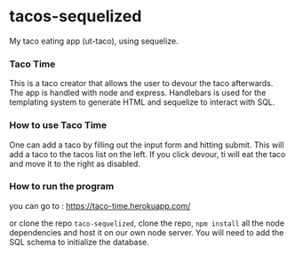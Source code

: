 # tacos-sequelized
My taco eating app (ut-taco), using sequelize.

### Taco Time
This is a taco creator that allows the user to devour the taco afterwards. The app is handled with node and express. Handlebars is used for the templating system to generate HTML and sequelize to interact with SQL.

### How to use Taco Time
One can add a taco by filling out the input form and hitting submit. This will add a taco to the tacos list on the left. If you click devour, ti will eat the taco and move it to the right as disabled.

### How to run the program
you can go to : https://taco-time.herokuapp.com/

or clone the repo `taco-sequelized`, clone the repo, `npm install` all the node dependencies and host it on our own node server. You will need to add the SQL schema to initialize the database.
